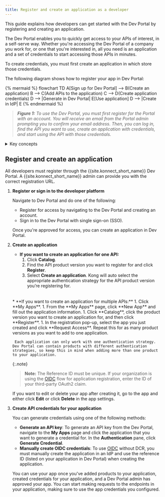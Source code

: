 ```yaml
---
title: Register and create an application as a developer
---
```


This guide explains how developers can get started with the Dev Portal by registering and creating an application. 

The Dev Portal enables you to quickly get access to your APIs of interest, in a self-serve way. 
Whether you're accessing the Dev Portal of a company you work for, or one that you're interested in, all you need is an application and a set of credentials to start accessing those APIs in minutes.

To create credentials, you must first create an application in which store those credentials.

The following diagram shows how to register your app in Dev Portal:

{% mermaid %}
flowchart TD
    A[Sign up for Dev Portal] --> B(Create an application)
    B --> C(Add APIs to the application)
    C --> D(Create application credentials)
    D --> |Generate in Dev Portal| E[Use application] 
    D --> |Create in IdP| E
{% endmermaid %}

> _**Figure 1:** To use the Dev Portal, you must first register for the Portal with an account. You will receive an email from the Portal admin prompting you to confirm your email address. Then, you can log in, find the API you want to use, create an application with credentials, and start using the API with those credentials._

<details><summary>Key concepts</summary>

{% capture konnect_concepts %}
**Application:** An application enables you to register for APIs in the Dev Portal. For ease of use, you can create applications that consume multiple APIs. After creating the application, you can create a single credential that consumes all the APIs that application is registered for. If you're unable to register more than one API to an application, be sure to check that the authentication strategies of those APIs are the same.

**Application credentials:** Credentials authorize you to access an application. You can generate credentials automatically, or manage them manually through an Identity Provider (IdP), like OIDC.

**Developer Portal:** Using the Dev Portal, you can browse and search API documentation, test API endpoints, manage your own credentials, and view your API consumption in the Analytics page.
{% endcapture %}

{{ konnect_concepts | markdownify }}

</details>

## Register and create an application

All developers must register through the {{site.konnect_short_name}} Dev Portal. A {{site.konnect_short_name}} admin can provide you with the correct registration URL.

1. **Register or sign in to the developer platform**
    
    Navigate to Dev Portal and do one of the following:
    * Register for access by navigating to the Dev Portal and creating an account.
    * Sign in to the Dev Portal with single sign-on (SSO).

    Once you're approved for access, you can create an application in Dev Portal.

1. **Create an application**
    
    * **If you want to create an application for one API:** 
        1. Click **Catalog**. 
        1. Find the API product version you want to register for and click **Register**. 
        1. Select **Create an application**. Kong will auto select the appropriate authentication strategy for the API product version you’re registering for.
    <br>
    <br>
    * **If you want to create an application for multiple APIs:** 
        1. Click **My Apps**. 
        1. From the **My Apps** page, click **New App** and fill out the application information. 
        1. Click **Catalog**, click the product version you want to create an application for, and then click **Register**.
        1. In the registration pop-up, select the app you just created and click **Request Access**. Repeat this for as many product versions as you want to add to one application.

        Each application can only work with one authentication strategy. Dev Portal can contain products with different authentication strategies, so keep this in mind when adding more than one product to your application.
    
    {:.note}
    > **Note:** The Reference ID must be unique. If your organization is using the [OIDC](/konnect/dev-portal/applications/enable-app-reg#oidc-flow) flow for application registration, enter the ID of your third-party OAuth2 claim.

    If you want to edit or delete your app after creating it, go to the app and either click **Edit** or click **Delete** in the app settings. 

1. **Create API credentials for your application**
    
    You can generate credentials using one of the following methods:
    
    * **Generate an API key**: To generate an API key from the Dev Portal, navigate to the **My Apps** page and click the application that you want to generate a credential for. In the **Authentication** pane, click **Generate Credential**.  
    * **Manually create OIDC credentials**: To use [OIDC](/konnect/dev-portal/applications/enable-app-reg#oidc-flow) without DCR, you must manually create the application in an IdP and use the reference ID (listed on your application in Dev Portal) when creating the application.

    You can use your app once you've added products to your application, created credentials for your application, and a Dev Portal admin has approved your app. You can start making requests to the endpoints in your application, making sure to use the app credentials you configured.

